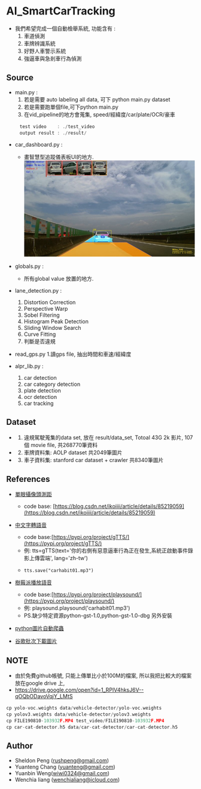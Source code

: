 # AI_SmartCarTracking
* 我們希望完成一個自動檢舉系統, 功能含有 : 
  1. 車道偵測
  2. 車牌辨識系統  
  3. 好野人車警示系統  
  4. 強逼車與急剎車行為偵測

## Source

* main.py : 
  1. 若是需要 auto labeling all data, 可下 python main.py dataset
  2. 若是需要跑單個file,可下python main.py
  3. 在vid_pipeline的地方會蒐集, speed/經緯度/car/plate/OCR/豪車
 
```c
     test video    : ./test_video      
     output result : ./result/
```
* car_dashboard.py :
  * 畫智慧型追蹤儀表板UI的地方.
  ![Smart Car Tracking Dashboard](./dashboard.jpg)
    
* globals.py :
  * 所有global value 放置的地方. 

* lane_detection.py : 
  1. Distortion Correction
  2. Perspective Warp
  3. Sobel Filtering
  4. Histogram Peak Detection
  5. Sliding Window Search
  6. Curve Fitting
  7. 判斷是否違規
     
* read_gps.py
  1.讀gps file, 抽出時間和車速/經緯度 

* alpr_lib.py : 
  1. car detection
  2. car category detection
  3. plate detection
  4. ocr detection
  5. car tracking

## Dataset

* 1. 違規駕駛蒐集的data set, 放在 result/data_set, Totoal 43G 2k 影片, 107個 movie file, 共268770筆資料 
* 2. 車牌資料集: AOLP dataset 共2049筆圖片 
* 3. 車子資料集: stanford car dataset + crawler 共8340筆圖片 

## References

* [單眼攝像頭測距](https://blog.csdn.net/ikoiiii/article/details/85219059)
   * code base: [https://blog.csdn.net/ikoiiii/article/details/85219059](https://blog.csdn.net/ikoiiii/article/details/85219059)
* [中文字轉語音](https://pypi.org/project/gTTS/)
   * code base:[https://pypi.org/project/gTTS/](https://pypi.org/project/gTTS/)
   * 例: tts=gTTS(text='你的右側有惡意逼車行為正在發生,系統正啟動事件錄影上傳雲端', lang='zh-tw')
   *     tts.save("carhabit01.mp3")
* [樹莓派播放語音](https://pypi.org/project/playsound/)
   * code base:[https://pypi.org/project/playsound/](https://pypi.org/project/playsound/)
   * 例: playsound.playsound('carhabit01.mp3')
   * PS.缺少特定資源python-gst-1.0,python-gst-1.0-dbg 另外安裝

* [python圖片自動爬蟲](https://github.com/YoongiKim/AutoCrawler)
 
* [谷歌批次下載圖片](https://chrome.google.com/webstore/detail/fatkun-batch-download-ima/nnjjahlikiabnchcpehcpkdeckfgnohf?hl=zh-TW)

## NOTE 
* 由於免費github帳號, 只能上傳單比小於100M的檔案, 所以我把比較大的檔案放在google drive 上, 
* https://drive.google.com/open?id=1_RPlV4hksJ6V--qOQbODavoVqjY_LMtS

```c
cp yolo-voc.weights data/vehicle-detector/yolo-voc.weights
cp yolov3.weights data/vehicle-detector/yolov3.weights
cp FILE190810-103932F.MP4 test_video/FILE190810-103932F.MP4
cp car-cat-detector.h5 data/car-cat-detector/car-cat-detector.h5
```

## Author
* Sheldon Peng (rushpeng@gmail.com)
* Yuanteng Chang (yuanteng@gmail.com)
* Yuanbin Weng(wiwi0324@gmail.com)
* Wenchia liang (wenchialiang@icloud.com)

